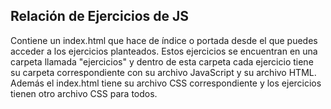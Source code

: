 Relación de Ejercicios de JS
----------------------------
Contiene un index.html que hace de índice o portada desde el que puedes acceder a los ejercicios planteados.
Estos ejercicios se encuentran en una carpeta llamada "ejercicios" y dentro de esta carpeta cada ejercicio tiene su carpeta correspondiente con su archivo JavaScript y su archivo HTML.
Además el index.html tiene su archivo CSS correspondiente y los ejercicios tienen otro archivo CSS para todos.
